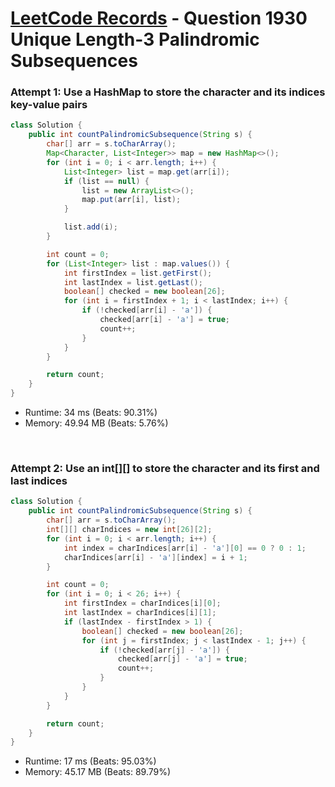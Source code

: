 # [LeetCode Records](../../README.md) - Question 1930 Unique Length-3 Palindromic Subsequences

### Attempt 1: Use a HashMap to store the character and its indices key-value pairs
```java
class Solution {
    public int countPalindromicSubsequence(String s) {
        char[] arr = s.toCharArray();
        Map<Character, List<Integer>> map = new HashMap<>();
        for (int i = 0; i < arr.length; i++) {
            List<Integer> list = map.get(arr[i]);
            if (list == null) {
                list = new ArrayList<>();
                map.put(arr[i], list);
            }

            list.add(i);
        }

        int count = 0;
        for (List<Integer> list : map.values()) {
            int firstIndex = list.getFirst();
            int lastIndex = list.getLast();
            boolean[] checked = new boolean[26];
            for (int i = firstIndex + 1; i < lastIndex; i++) {
                if (!checked[arr[i] - 'a']) {
                    checked[arr[i] - 'a'] = true;
                    count++;
                }
            }
        }

        return count;
    }
}
```
- Runtime: 34 ms (Beats: 90.31%)
- Memory: 49.94 MB (Beats: 5.76%)

<br>

### Attempt 2: Use an int[][] to store the character and its first and last indices
```java
class Solution {
    public int countPalindromicSubsequence(String s) {
        char[] arr = s.toCharArray();
        int[][] charIndices = new int[26][2];
        for (int i = 0; i < arr.length; i++) {
            int index = charIndices[arr[i] - 'a'][0] == 0 ? 0 : 1;
            charIndices[arr[i] - 'a'][index] = i + 1;
        }

        int count = 0;
        for (int i = 0; i < 26; i++) {
            int firstIndex = charIndices[i][0];
            int lastIndex = charIndices[i][1];
            if (lastIndex - firstIndex > 1) {
                boolean[] checked = new boolean[26];
                for (int j = firstIndex; j < lastIndex - 1; j++) {
                    if (!checked[arr[j] - 'a']) {
                        checked[arr[j] - 'a'] = true;
                        count++;
                    }
                }
            }
        }

        return count;
    }
}
```
- Runtime: 17 ms (Beats: 95.03%)
- Memory: 45.17 MB (Beats: 89.79%)

<br>
